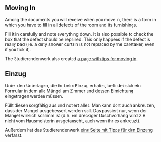 <!-- English -->
## Moving In
Among the documents you will receive when you move in, there is a form in which you have to fill in all defects of the room and its furnishings.

Fill it in carefully and note everything down. It is also possible to check the box that the defect should be repaired. This only happens if the defect is really bad (i.e. a dirty shower curtain is not replaced by the caretaker, even if you tick it).

The Studierendenwerk also created [a page with tips for moving in](https://www.studierendenwerk-muenchen-oberbayern.de/en/accommodation/tips-for-moving-in/).

<!-- Deutsch -->
## Einzug
Unter den Unterlagen, die ihr beim Einzug erhaltet, befindet sich ein Formular in dem alle Mängel am Zimmer und dessen Einrichtung eingetragen werden müssen.

Füllt diesen sorgfältig aus und notiert alles. Man kann dort auch ankreuzen, dass der Mangel ausgebessert werden soll. Das passiert nur, wenn der Mangel wirklich schlimm ist (d.h. ein dreckiger Duschvorhang wird z.B. nicht vom Hausmeisterin ausgetauscht, auch wenn ihr es ankreuzt).

Außerdem hat das Studierendenwerk [eine Seite mit Tipps für den Einzung](https://www.studierendenwerk-muenchen-oberbayern.de/wohnen/tipps-fuer-den-einzug/) verfasst.